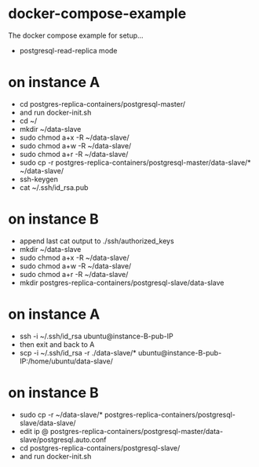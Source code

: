 # docker-compose-example

The docker compose example for setup...
- postgresql-read-replica mode

# on instance A
- cd postgres-replica-containers/postgresql-master/
- and run docker-init.sh
- cd ~/ 
- mkdir ~/data-slave
- sudo chmod a+x -R ~/data-slave/
- sudo chmod a+w -R ~/data-slave/
- sudo chmod a+r -R ~/data-slave/
- sudo cp -r postgres-replica-containers/postgresql-master/data-slave/*  ~/data-slave/  
- ssh-keygen
- cat ~/.ssh/id_rsa.pub

# on instance B 
- append last cat output to ./ssh/authorized_keys
- mkdir ~/data-slave
- sudo chmod a+x -R ~/data-slave/
- sudo chmod a+w -R ~/data-slave/
- sudo chmod a+r -R ~/data-slave/
- mkdir postgres-replica-containers/postgresql-slave/data-slave

# on instance A 
- ssh -i ~/.ssh/id_rsa ubuntu@instance-B-pub-IP
- then exit and back to A 
- scp -i ~/.ssh/id_rsa -r ./data-slave/*  ubuntu@instance-B-pub-IP:/home/ubuntu/data-slave/

# on instance B 
- sudo cp -r ~/data-slave/* postgres-replica-containers/postgresql-slave/data-slave/
- edit ip @ postgres-replica-containers/postgresql-master/data-slave/postgresql.auto.conf 
- cd postgres-replica-containers/postgresql-slave/
- and run docker-init.sh